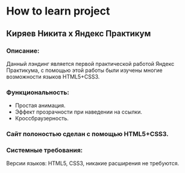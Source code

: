 # **How to learn project**
## Киряев Никита х Яндекс Практикум
### Описание: 
Данный лэндинг является первой практической работой Яндекс Практикума, с помощью этой работы были изучены многие возможности языков HTML5+CSS3.
### Функциональность:
* Простая анимация. 
* Эффект прозрачности при наведении на ссылки.
* Кроссбраузерность.
### Сайт полоностью сделан с помощью HTML5+CSS3.
### Системные требования:
Версии языков: HTML5, CSS3, никакие расширения не требуются.

